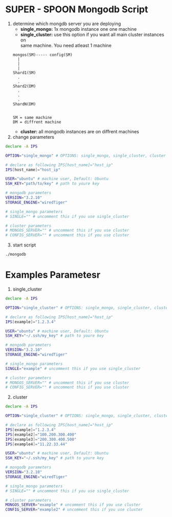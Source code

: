 # SUPER - SPOON Mongodb Script
1. determine which mongdb server you are deploying  
    - **single_mongo:** 1x mongodb instance one one machine
    - **single_cluster:** use this option if you want all main cluster instances on   
    same machine. You need atleast 1 machine
    ```
    mongos(SM)----- config(SM)
      |
      |
      |
    Shard1(SM)
      .
      .
    Shard2(DM)
      .
      .
      .
    ShardN(DM)

    
    SM = same machine
    DM = diffrent machine
    ```
    - **cluster:** all mongodb instances are on diffrent machines
2. change parameters
```bash
declare -A IPS

OPTION="single_mongo" # OPTIONS: single_mongo, single_cluster, cluster

# declare as following IPS[host_name]="host_ip"
IPS[host_name]="host_ip"

USER="ubuntu" # machine user, Default: Ubuntu
SSH_KEY="path/to/key" # path to youre key

# mongodb parameters
VERSION="3.2.10"
STORAGE_ENGINE="wiredTiger"

# single_mongo parameters
# SINGLE="" # uncomment this if you use single_cluster

# cluster parameters
# MONGOS_SERVER="" # uncomment this if you use cluster
# CONFIG_SERVER="" # uncomment this if you use cluster
```

3. start script
```bash
./mongodb
```

# Examples Parametesr
1. single_cluster

```bash
declare -A IPS

OPTION="single_cluster" # OPTIONS: single_mongo, single_cluster, cluster

# declare as following IPS[host_name]="host_ip"
IPS[example]="1.2.3.4"

USER="ubuntu" # machine user, Default: Ubuntu
SSH_KEY="~/.ssh/my_key" # path to youre key

# mongodb parameters
VERSION="3.2.10"
STORAGE_ENGINE="wiredTiger"

# single_mongo parameters
SINGLE="example" # uncomment this if you use single_cluster

# cluster parameters
# MONGOS_SERVER="" # uncomment this if you use cluster
# CONFIG_SERVER="" # uncomment this if you use cluster
```

2. cluster
```bash
declare -A IPS

OPTION="single_cluster" # OPTIONS: single_mongo, single_cluster, cluster

# declare as following IPS[host_name]="host_ip"
IPS[example]="1.2.3.4"
IPS[example2]="100.200.300.400"
IPS[example3]="200.300.400.500"
IPS[example4]="11.22.33.44"

USER="ubuntu" # machine user, Default: Ubuntu
SSH_KEY="~/.ssh/my_key" # path to youre key

# mongodb parameters
VERSION="3.2.10"
STORAGE_ENGINE="wiredTiger"

# single_mongo parameters
# SINGLE="" # uncomment this if you use single_cluster

# cluster parameters
MONGOS_SERVER="example" # uncomment this if you use cluster
CONFIG_SERVER="example2" # uncomment this if you use cluster
```
